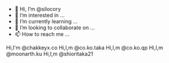 - 👋 Hi, I’m @silocory
- 👀 I’m interested in ...
- 🌱 I’m currently learning ...
- 💞️ I’m looking to collaborate on ...
- 📫 How to reach me ...

<!---
silocory/silocory is a ✨ special ✨ repository because its `README.md` (this file) appears on your GitHub profile.
You can click the Preview link to take a look at your changes.
--->
 Hi,I'm @chakkeyx.co
Hi,I,m @co.ko.taka
Hi,I,m @co.ko.qp
Hi,I,m @moonarth.ku
Hi,I,m @shioritaka21
